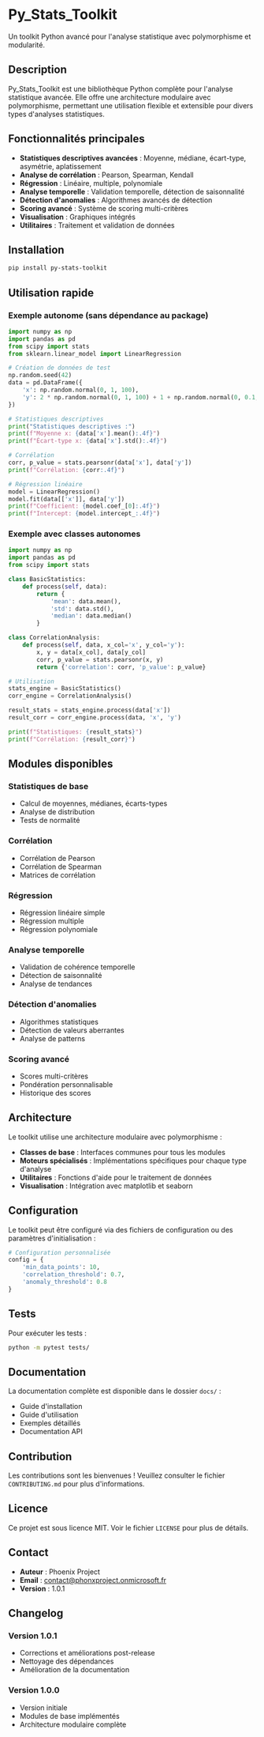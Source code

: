 # Py_Stats_Toolkit

Un toolkit Python avancé pour l'analyse statistique avec polymorphisme et modularité.

## Description

Py_Stats_Toolkit est une bibliothèque Python complète pour l'analyse statistique avancée. Elle offre une architecture modulaire avec polymorphisme, permettant une utilisation flexible et extensible pour divers types d'analyses statistiques.

## Fonctionnalités principales

- **Statistiques descriptives avancées** : Moyenne, médiane, écart-type, asymétrie, aplatissement
- **Analyse de corrélation** : Pearson, Spearman, Kendall
- **Régression** : Linéaire, multiple, polynomiale
- **Analyse temporelle** : Validation temporelle, détection de saisonnalité
- **Détection d'anomalies** : Algorithmes avancés de détection
- **Scoring avancé** : Système de scoring multi-critères
- **Visualisation** : Graphiques intégrés
- **Utilitaires** : Traitement et validation de données

## Installation

```bash
pip install py-stats-toolkit
```

## Utilisation rapide

### Exemple autonome (sans dépendance au package)

```python
import numpy as np
import pandas as pd
from scipy import stats
from sklearn.linear_model import LinearRegression

# Création de données de test
np.random.seed(42)
data = pd.DataFrame({
    'x': np.random.normal(0, 1, 100),
    'y': 2 * np.random.normal(0, 1, 100) + 1 + np.random.normal(0, 0.1, 100)
})

# Statistiques descriptives
print("Statistiques descriptives :")
print(f"Moyenne x: {data['x'].mean():.4f}")
print(f"Écart-type x: {data['x'].std():.4f}")

# Corrélation
corr, p_value = stats.pearsonr(data['x'], data['y'])
print(f"Corrélation: {corr:.4f}")

# Régression linéaire
model = LinearRegression()
model.fit(data[['x']], data['y'])
print(f"Coefficient: {model.coef_[0]:.4f}")
print(f"Intercept: {model.intercept_:.4f}")
```

### Exemple avec classes autonomes

```python
import numpy as np
import pandas as pd
from scipy import stats

class BasicStatistics:
    def process(self, data):
        return {
            'mean': data.mean(),
            'std': data.std(),
            'median': data.median()
        }

class CorrelationAnalysis:
    def process(self, data, x_col='x', y_col='y'):
        x, y = data[x_col], data[y_col]
        corr, p_value = stats.pearsonr(x, y)
        return {'correlation': corr, 'p_value': p_value}

# Utilisation
stats_engine = BasicStatistics()
corr_engine = CorrelationAnalysis()

result_stats = stats_engine.process(data['x'])
result_corr = corr_engine.process(data, 'x', 'y')

print(f"Statistiques: {result_stats}")
print(f"Corrélation: {result_corr}")
```

## Modules disponibles

### Statistiques de base
- Calcul de moyennes, médianes, écarts-types
- Analyse de distribution
- Tests de normalité

### Corrélation
- Corrélation de Pearson
- Corrélation de Spearman
- Matrices de corrélation

### Régression
- Régression linéaire simple
- Régression multiple
- Régression polynomiale

### Analyse temporelle
- Validation de cohérence temporelle
- Détection de saisonnalité
- Analyse de tendances

### Détection d'anomalies
- Algorithmes statistiques
- Détection de valeurs aberrantes
- Analyse de patterns

### Scoring avancé
- Scores multi-critères
- Pondération personnalisable
- Historique des scores

## Architecture

Le toolkit utilise une architecture modulaire avec polymorphisme :

- **Classes de base** : Interfaces communes pour tous les modules
- **Moteurs spécialisés** : Implémentations spécifiques pour chaque type d'analyse
- **Utilitaires** : Fonctions d'aide pour le traitement de données
- **Visualisation** : Intégration avec matplotlib et seaborn

## Configuration

Le toolkit peut être configuré via des fichiers de configuration ou des paramètres d'initialisation :

```python
# Configuration personnalisée
config = {
    'min_data_points': 10,
    'correlation_threshold': 0.7,
    'anomaly_threshold': 0.8
}
```

## Tests

Pour exécuter les tests :

```bash
python -m pytest tests/
```

## Documentation

La documentation complète est disponible dans le dossier `docs/` :

- Guide d'installation
- Guide d'utilisation
- Exemples détaillés
- Documentation API

## Contribution

Les contributions sont les bienvenues ! Veuillez consulter le fichier `CONTRIBUTING.md` pour plus d'informations.

## Licence

Ce projet est sous licence MIT. Voir le fichier `LICENSE` pour plus de détails.

## Contact

- **Auteur** : Phoenix Project
- **Email** : contact@phonxproject.onmicrosoft.fr
- **Version** : 1.0.1

## Changelog

### Version 1.0.1
- Corrections et améliorations post-release
- Nettoyage des dépendances
- Amélioration de la documentation

### Version 1.0.0
- Version initiale
- Modules de base implémentés
- Architecture modulaire complète 